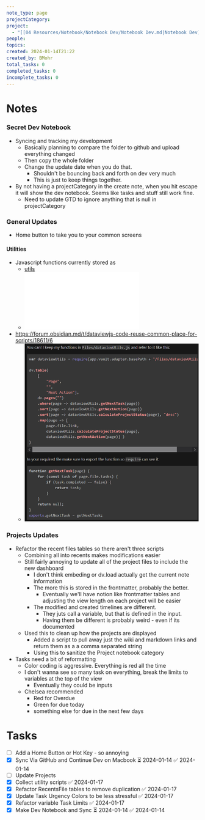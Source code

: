 ```yaml
---
note_type: page
projectCategory: 
project:
  - "[[04 Resources/Notebook/Notebook Dev/Notebook Dev.md|Notebook Dev]]"
people: 
topics: 
created: 2024-01-14T21:22
created_by: BMohr
total_tasks: 0
completed_tasks: 0
incomplete_tasks: 0
---
```

# Notes

### Secret Dev Notebook
- Syncing and tracking my development
	- Basically planning to compare the folder to github and upload everything changed
	- Then copy the whole folder
	- Change the update date when you do that. 
		- Shouldn't be bouncing back and forth on dev very much
		- This is just to keep things together. 
- By not having a projectCategory in the create note, when you hit escape it will show the dev notebook. Seems like tasks and stuff still work fine.
	- Need to update GTD to ignore anything that is null in projectCategory

### General Updates
- Home button to take you to your common screens

#### Utilities
- Javascript functions currently stored as 
	- [utils](04%20Resources/Notebook/Scripts/Dataview/utils.js)
	- ![utils.js](04%20Resources/Notebook/ScriptsMD/Dataview/utils.js.md)
- https://forum.obsidian.md/t/dataviewjs-code-reuse-common-place-for-scripts/18611/6
	- ![|200](04%20Resources/Notebook/Notebook%20Dev/notebook/attachments/Pasted%20image%2020240117093103.png)

### Projects Updates 
- Refactor the recent files tables so there aren't three scripts
	- Combining all into recents makes modifications easier
	- Still fairly annoying to update all of the project files to include the new dashboard 
		- I don't think embeding or dv.load actually get the current note information
		- The more this is stored in the frontmatter, probably the better.
			- Eventually we'll have notion like frontmatter tables and adjusting the view length on each project will be easier 
		- The modified and created timelines are different.
			- They juts call a variable, but that is defined in the input. 
			- Having them be different is probably weird - even if its documented 
	- Used this to clean up how the projects are displayed
		- Added a script to pull away just the wiki and markdown links and return them as a a comma separated string
		- Using this to sanitize the Project notebook category
- Tasks need a bit of reformatting
	- Color coding is aggressive. Everything is red all the time
	- I don't wanna see so many task on everything, break the limits to variables at the top of the view
		- Eventually they could be inputs
	- Chelsea recommended
		- Red for Overdue
		- Green for due today
		- something else for due in the next few days


# Tasks
- [ ] Add a Home Button or Hot Key - so annoying 
- [x] Sync Via GitHub and Continue Dev on Macbook ⏳ 2024-01-14 ✅ 2024-01-14
- [ ] Update Projects 
- [x] Collect utility scripts ✅ 2024-01-17
- [x] Refactor RecentsFile tables to remove duplication ✅ 2024-01-17
- [x] Update Task Urgency Colors to be less stressful ✅ 2024-01-17
- [x] Refactor variable Task Limits ✅ 2024-01-17
- [x] Make Dev Notebook and Sync ⏳ 2024-01-14 ✅ 2024-01-14
